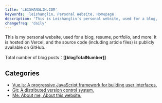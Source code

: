 ```yaml
---
title: 'LEISHANGLIN.COM'
keywords: 'leishanglin, Personal Website, Homepage'
description: 'This is Leishanglin’s personal website, used for a blog, resume, portfolio, and more.'
changefreq: 'daily'
---
```


This is my personal website, used for a blog, resume, portfolio, and more. It is hosted on Vercel, and the source code (including article files) is publicly available on GitHub.

Total number of blog posts：**[[blogTotalNumber]]**

## Categories

- [Vue.js: A progressive JavaScript framework for building user interfaces.](/en/vue/index.md)
- [Git: A distributed version control system.](/en/git/index.md)
- [Me: About me, About this website.](/en/me/index.md)
